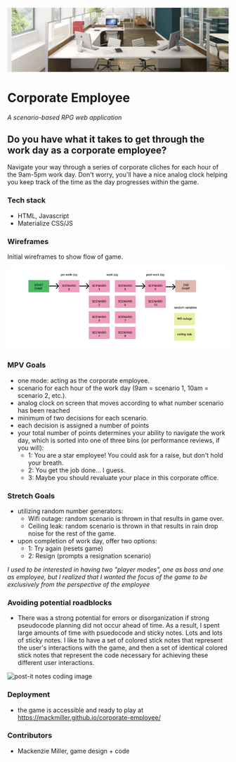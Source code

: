<p align="center">
  <img alt="header image" src="imgs/office.png" />
</p>

# Corporate Employee

*A scenario-based RPG web application*

## Do you have what it takes to get through the work day as a corporate employee?

Navigate your way through a series of corporate cliches for each hour of the 9am-5pm work day. Don't worry, you'll have a nice analog clock helping you keep track of the time as the day progresses within the game.

### Tech stack

- HTML, Javascript
- Materialize CSS/JS

### Wireframes

Initial wireframes to show flow of game.

<img alt="wireframe image" src="imgs/figma2.png" />

### MPV Goals

- one mode: acting as the corporate employee.
- scenario for each hour of the work day (9am = scenario 1, 10am = scenario 2, etc.). 
- analog clock on screen that moves according to what number scenario has been reached
- minimum of two decisions for each scenario.
- each decision is assigned a number of points
- your total number of points determines your ability to navigate the work day, which is sorted into one of three bins (or performance reviews, if you will): 
    - 1: You are a star employee! You could ask for a raise, but don't hold your breath. 
    - 2: You get the job done... I guess. 
    - 3: Maybe you should revaluate your place in this corporate office.

### Stretch Goals

- utilizing random number generators:
    - Wifi outage: random scenario is thrown in that results in game over.
    - Ceiling leak: random scenario is thrown in that results in rain drop noise for the rest of the game.
- upon completion of work day, offer two options:
    - 1: Try again (resets game)
    - 2: Resign (prompts a resignation scenario)

*I used to be interested in having two "player modes", one as boss and one as employee, but I realized that I wanted the focus of the game to be exclusively from the perspective of the employee*

### Avoiding potential roadblocks

- There was a strong potential for errors or disorganization if strong pseudocode planning did not occur ahead of time. As a result, I spent large amounts of time with psuedocode and sticky notes. Lots and lots of sticky notes. I like to have a set of colored stick notes that represent the user's interactions with the game, and then a set of identical colored stick notes that represent the code necessary for achieving these different user interactions. 

<img alt="post-it notes coding image" src="imgs/notes.jpg" />

### Deployment

- the game is accessible and ready to play at https://mackmiller.github.io/corporate-employee/

### Contributors

- Mackenzie Miller, game design + code